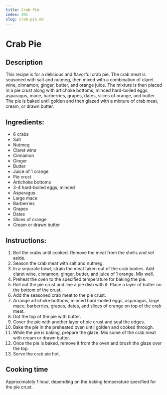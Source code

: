 ```yaml
---
title: Crab Pie
index: 491
slug: crab-pie.md
---
```


# Crab Pie

## Description
This recipe is for a delicious and flavorful crab pie. The crab meat is seasoned with salt and nutmeg, then mixed with a combination of claret wine, cinnamon, ginger, butter, and orange juice. The mixture is then placed in a pie crust along with artichoke bottoms, minced hard-boiled eggs, asparagus, mace, barberries, grapes, dates, slices of orange, and butter. The pie is baked until golden and then glazed with a mixture of crab meat, cream, or drawn butter.

## Ingredients:
- 6 crabs
- Salt
- Nutmeg
- Claret wine
- Cinnamon
- Ginger
- Butter
- Juice of 1 orange
- Pie crust
- Artichoke bottoms
- 3-4 hard-boiled eggs, minced
- Asparagus
- Large mace
- Barberries
- Grapes
- Dates
- Slices of orange
- Cream or drawn butter

## Instructions:
1. Boil the crabs until cooked. Remove the meat from the shells and set aside.
2. Season the crab meat with salt and nutmeg.
3. In a separate bowl, strain the meat taken out of the crab bodies. Add claret wine, cinnamon, ginger, butter, and juice of 1 orange. Mix well.
4. Preheat the oven to the specified temperature for baking the pie.
5. Roll out the pie crust and line a pie dish with it. Place a layer of butter on the bottom of the crust.
6. Add the seasoned crab meat to the pie crust.
7. Arrange artichoke bottoms, minced hard-boiled eggs, asparagus, large mace, barberries, grapes, dates, and slices of orange on top of the crab meat.
8. Dot the top of the pie with butter.
9. Cover the pie with another layer of pie crust and seal the edges.
10. Bake the pie in the preheated oven until golden and cooked through.
11. While the pie is baking, prepare the glaze. Mix some of the crab meat with cream or drawn butter.
12. Once the pie is baked, remove it from the oven and brush the glaze over the top.
13. Serve the crab pie hot.

## Cooking time
Approximately 1 hour, depending on the baking temperature specified for the pie crust.